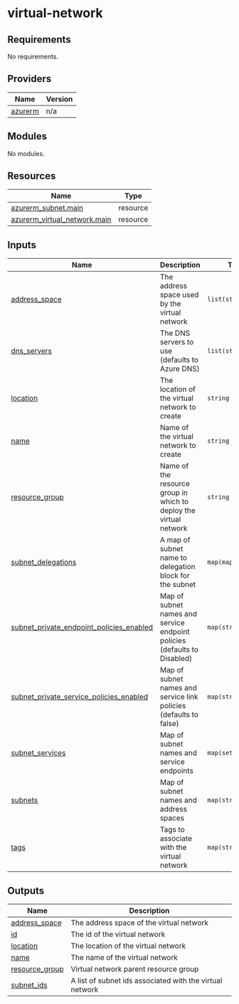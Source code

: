 # virtual-network

<!-- BEGINNING OF PRE-COMMIT-TERRAFORM DOCS HOOK -->
## Requirements

No requirements.

## Providers

| Name | Version |
|------|---------|
| <a name="provider_azurerm"></a> [azurerm](#provider\_azurerm) | n/a |

## Modules

No modules.

## Resources

| Name | Type |
|------|------|
| [azurerm_subnet.main](https://registry.terraform.io/providers/hashicorp/azurerm/latest/docs/resources/subnet) | resource |
| [azurerm_virtual_network.main](https://registry.terraform.io/providers/hashicorp/azurerm/latest/docs/resources/virtual_network) | resource |

## Inputs

| Name | Description | Type | Default | Required |
|------|-------------|------|---------|:--------:|
| <a name="input_address_space"></a> [address\_space](#input\_address\_space) | The address space used by the virtual network | `list(string)` | n/a | yes |
| <a name="input_dns_servers"></a> [dns\_servers](#input\_dns\_servers) | The DNS servers to use (defaults to Azure DNS) | `list(string)` | `[]` | no |
| <a name="input_location"></a> [location](#input\_location) | The location of the virtual network to create | `string` | n/a | yes |
| <a name="input_name"></a> [name](#input\_name) | Name of the virtual network to create | `string` | n/a | yes |
| <a name="input_resource_group"></a> [resource\_group](#input\_resource\_group) | Name of the resource group in which to deploy the virtual network | `string` | n/a | yes |
| <a name="input_subnet_delegations"></a> [subnet\_delegations](#input\_subnet\_delegations) | A map of subnet name to delegation block for the subnet | `map(map(any))` | `{}` | no |
| <a name="input_subnet_private_endpoint_policies_enabled"></a> [subnet\_private\_endpoint\_policies\_enabled](#input\_subnet\_private\_endpoint\_policies\_enabled) | Map of subnet names and service endpoint policies (defaults to Disabled) | `map(string)` | `{}` | no |
| <a name="input_subnet_private_service_policies_enabled"></a> [subnet\_private\_service\_policies\_enabled](#input\_subnet\_private\_service\_policies\_enabled) | Map of subnet names and service link policies (defaults to false) | `map(string)` | `{}` | no |
| <a name="input_subnet_services"></a> [subnet\_services](#input\_subnet\_services) | Map of subnet names and service endpoints | `map(set(string))` | `{}` | no |
| <a name="input_subnets"></a> [subnets](#input\_subnets) | Map of subnet names and address spaces | `map(string)` | `{}` | no |
| <a name="input_tags"></a> [tags](#input\_tags) | Tags to associate with the virtual network | `map(string)` | `{}` | no |

## Outputs

| Name | Description |
|------|-------------|
| <a name="output_address_space"></a> [address\_space](#output\_address\_space) | The address space of the virtual network |
| <a name="output_id"></a> [id](#output\_id) | The id of the virtual network |
| <a name="output_location"></a> [location](#output\_location) | The location of the virtual network |
| <a name="output_name"></a> [name](#output\_name) | The name of the virtual network |
| <a name="output_resource_group"></a> [resource\_group](#output\_resource\_group) | Virtual network parent resource group |
| <a name="output_subnet_ids"></a> [subnet\_ids](#output\_subnet\_ids) | A list of subnet ids associated with the virtual network |
<!-- END OF PRE-COMMIT-TERRAFORM DOCS HOOK -->
